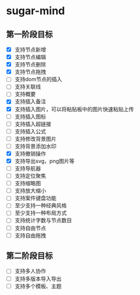 # sugar-mind

## 第一阶段目标

- [x] 支持节点新增
- [x] 支持节点编辑
- [x] 支持节点删除
- [x] 支持节点拖拽
- [ ] 支持dom节点的插入
- [ ] 支持关联线
- [ ] 支持概要
- [x] 支持插入备注
- [x] 支持插入图片，可以将粘贴板中的图片快速粘贴上传
- [ ] 支持插入图标
- [ ] 支持插入超链接
- [ ] 支持插入公式
- [ ] 支持修改背景图片
- [ ] 支持背景添加水印
- [x] 支持撤销操作
- [x] 支持导出svg，png图片等
- [ ] 支持导航器
- [ ] 支持定位聚焦
- [ ] 支持缩略图
- [ ] 支持放大缩小
- [ ] 支持案件键盘功能
- [ ] 至少支持一种经典风格
- [ ] 至少支持一种布局方式
- [ ] 支持统计字数与节点数目
- [ ] 支持自由节点
- [ ] 支持自由拖拽

## 第二阶段目标
- [ ] 支持多人协作
- [ ] 支持多版本导入导出
- [ ] 支持多个模板、主题
